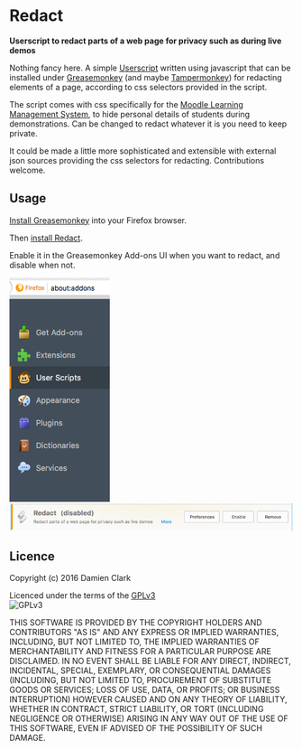 # Redact

**Userscript to redact parts of a web page for privacy such as during live demos**

Nothing fancy here.  A simple [Userscript](https://github.com/OpenUserJs/OpenUserJS.org/wiki/Userscript-beginners-HOWTO) written using javascript that can be installed under [Greasemonkey](http://www.greasespot.net/) (and maybe [Tampermonkey](https://tampermonkey.net/)) for redacting elements of a page, according to css selectors provided in the script.  

The script comes with css specifically for the [Moodle Learning Management System](https://moodle.org/), to hide personal details of students during demonstrations.  Can be changed to redact whatever it is you need to keep private.

It could be made a little more sophisticated and extensible with external json sources providing the css selectors for redacting.  Contributions welcome.

## Usage

[Install Greasemonkey](https://addons.mozilla.org/en-US/firefox/addon/greasemonkey/) into your Firefox browser.

Then [install Redact](https://raw.githubusercontent.com/damoclark/Redact/master/Redact.user.js).

Enable it in the Greasemonkey Add-ons UI when you want to redact, and disable when not.

![Greasemonkey Scripts](https://raw.githubusercontent.com/damoclark/Redact/master/Firefox_Add-ons_Manager.png "Access Greasemonkey Scripts")
![Enable or Disable](https://raw.githubusercontent.com/damoclark/Redact/master/Enable_Redact.png "Enable or Disable Redact")

## Licence 
Copyright (c) 2016 Damien Clark<br/>

Licenced under the terms of the [GPLv3](https://www.gnu.org/licenses/gpl.txt)<br/>
![GPLv3](https://www.gnu.org/graphics/gplv3-127x51.png "GPLv3")

THIS SOFTWARE IS PROVIDED BY THE COPYRIGHT HOLDERS AND CONTRIBUTORS "AS IS" AND ANY EXPRESS OR IMPLIED WARRANTIES, INCLUDING, BUT NOT LIMITED TO, THE IMPLIED WARRANTIES OF MERCHANTABILITY AND FITNESS FOR A PARTICULAR PURPOSE ARE DISCLAIMED. IN NO EVENT SHALL <COPYRIGHT HOLDER> BE LIABLE FOR ANY DIRECT, INDIRECT, INCIDENTAL, SPECIAL, EXEMPLARY, OR CONSEQUENTIAL DAMAGES (INCLUDING, BUT NOT LIMITED TO, PROCUREMENT OF SUBSTITUTE GOODS OR SERVICES; LOSS OF USE, DATA, OR PROFITS; OR BUSINESS INTERRUPTION) HOWEVER CAUSED AND ON ANY THEORY OF LIABILITY, WHETHER IN CONTRACT, STRICT LIABILITY, OR TORT (INCLUDING NEGLIGENCE OR OTHERWISE) ARISING IN ANY WAY OUT OF THE USE OF THIS SOFTWARE, EVEN IF ADVISED OF THE POSSIBILITY OF SUCH DAMAGE. 